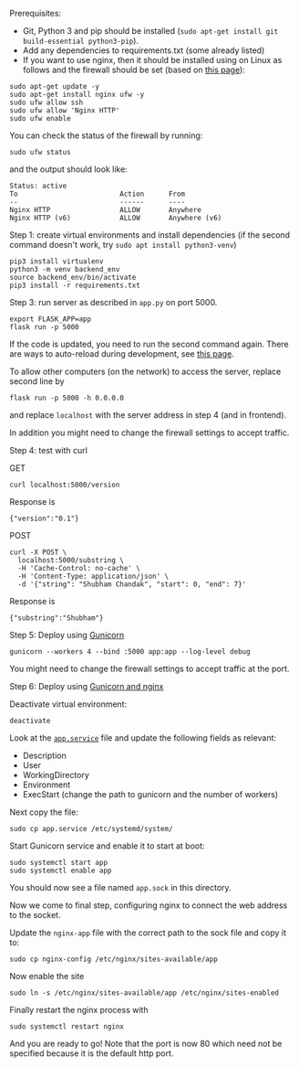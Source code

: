 
Prerequisites: 
- Git, Python 3 and pip should be installed (`sudo apt-get install git build-essential python3-pip`).
- Add any dependencies to requirements.txt (some already listed)
- If you want to use nginx, then it should be installed using on Linux as follows and the firewall should be set (based on [this page](https://www.digitalocean.com/community/tutorials/how-to-install-nginx-on-ubuntu-18-04)):
```
sudo apt-get update -y
sudo apt-get install nginx ufw -y
sudo ufw allow ssh
sudo ufw allow 'Nginx HTTP'
sudo ufw enable
```
You can check the status of the firewall by running:
```
sudo ufw status
```
and the output should look like:
```
Status: active
To                         Action      From
--                         ------      ----
Nginx HTTP                 ALLOW       Anywhere
Nginx HTTP (v6)            ALLOW       Anywhere (v6)
```

Step 1: create virtual environments and install dependencies (if the second command doesn't work, try `sudo apt install python3-venv`)
```
pip3 install virtualenv
python3 -m venv backend_env
source backend_env/bin/activate
pip3 install -r requirements.txt
```

Step 3: run server as described in `app.py` on port 5000.
```
export FLASK_APP=app
flask run -p 5000
```
If the code is updated, you need to run the second command again. There are ways to auto-reload during development, see [this page](https://stackoverflow.com/questions/16344756/auto-reloading-python-flask-app-upon-code-changes).

To allow other computers (on the network) to access the server, replace second line by
```
flask run -p 5000 -h 0.0.0.0
```
and replace `localhost` with the server address in step 4 (and in frontend).

In addition you might need to change the firewall settings to accept traffic.

Step 4: test with curl

GET
```
curl localhost:5000/version
```
Response is
```
{"version":"0.1"}
```

POST
```
curl -X POST \
  localhost:5000/substring \
  -H 'Cache-Control: no-cache' \
  -H 'Content-Type: application/json' \
  -d '{"string": "Shubham Chandak", "start": 0, "end": 7}'
```

Response is
```
{"substring":"Shubham"}
```

Step 5:
Deploy using [Gunicorn](https://docs.gunicorn.org/en/latest/run.html)
```
gunicorn --workers 4 --bind :5000 app:app --log-level debug
```

You might need to change the firewall settings to accept traffic at the port.

Step 6:
Deploy using [Gunicorn and nginx](https://faun.pub/deploy-flask-app-with-nginx-using-gunicorn-7fda4f50066a)

Deactivate virtual environment:
```
deactivate
```

Look at the [`app.service`](app.service) file and update the following fields as relevant:
- Description
- User
- WorkingDirectory
- Environment
- ExecStart (change the path to gunicorn and the number of workers)

Next copy the file:
```
sudo cp app.service /etc/systemd/system/
``` 

Start Gunicorn service and enable it to start at boot:
```
sudo systemctl start app
sudo systemctl enable app
```
You should now see a file named `app.sock` in this directory.

Now we come to final step, configuring nginx to connect the web address to the socket.

Update the `nginx-app` file with the correct path to the sock file and copy it to:
```
sudo cp nginx-config /etc/nginx/sites-available/app
```
Now enable the site
```
sudo ln -s /etc/nginx/sites-available/app /etc/nginx/sites-enabled
```
Finally restart the nginx process with 
```
sudo systemctl restart nginx
```
And you are ready to go! Note that the port is now 80 which need not be specified because it is the default http port.

